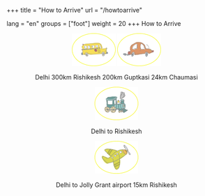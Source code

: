+++
title = "How to Arrive"
url = "/howtoarrive"

lang = "en"
groups = ["foot"]
weight = 20
+++
How to Arrive
</div>
<div data-role="content" style="text-align:center;">
<img src="/img/howbus.png" style="width:100px;">
<img src="/img/howcar.png" style="width:100px;">
<p>Delhi 300km Rishikesh 200km Guptkasi 24km Chaumasi</p>
<img src="/img/howtrain.png" style="width:100px;">
<p>Delhi to Rishikesh</p>
<img src="/img/howplane.png" style="width:100px;">
<p>Delhi to Jolly Grant airport 15km Rishikesh</p>
<div data-role="main" class="ui-content" style="text-align:center;">

